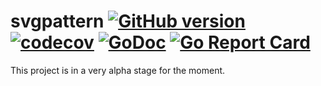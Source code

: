 # svgpattern [![GitHub version](https://badge.fury.io/go/github.com%2Fkpym%2Fsvgpattern.svg)](https://github.com/kpym/svgpattern/releases) [![codecov](https://codecov.io/gh/kpym/svgpattern/branch/master/graph/badge.svg)](https://codecov.io/gh/kpym/svgpattern) [![GoDoc](https://godoc.org/github.com/kpym/svgpattern?status.svg)](https://godoc.org/github.com/kpym/svgpattern) [![Go Report Card](https://goreportcard.com/badge/github.com/kpym/svgpattern)](https://goreportcard.com/report/github.com/kpym/svgpattern)

This project is in a very alpha stage for the moment.
